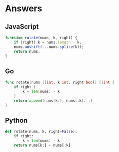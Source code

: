 # Answers

## JavaScript

```js
function rotate(nums, k, right) {
    if (right) k = nums.length - k;
    nums.unshift(...nums.splice(k));
    return nums;
}
```

## Go

```go
func rotate(nums []int, k int, right bool) []int {
    if right {
        k = len(nums) - k
    }
    return append(nums[k:], nums[:k]...)
}
```

## Python

```python
def rotate(nums, k, right=False):
    if right:
        k = len(nums) - k
    return nums[k:] + nums[:k]
```
